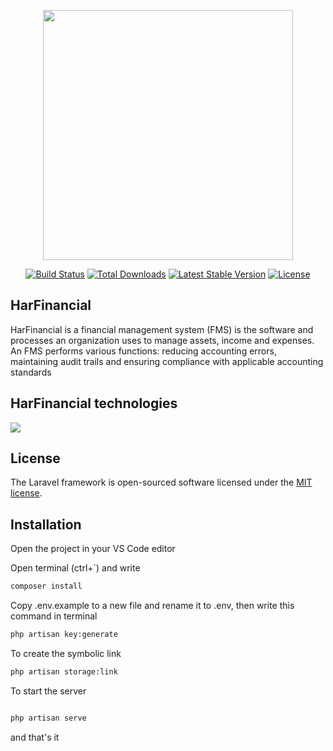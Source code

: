 <p align="center"><img src="https://raw.githubusercontent.com/dedoa82/Financial-MS/master/readme_pics/HarFavicon.png" width="400"></p>

<p align="center">
<a href="https://travis-ci.org/laravel/framework"><img src="https://travis-ci.org/laravel/framework.svg" alt="Build Status"></a>
<a href="https://packagist.org/packages/laravel/framework"><img src="https://poser.pugx.org/laravel/framework/d/total.svg" alt="Total Downloads"></a>
<a href="https://packagist.org/packages/laravel/framework"><img src="https://poser.pugx.org/laravel/framework/v/stable.svg" alt="Latest Stable Version"></a>
<a href="https://packagist.org/packages/laravel/framework"><img src="https://poser.pugx.org/laravel/framework/license.svg" alt="License"></a>
</p>

## HarFinancial

HarFinancial is a financial management system (FMS) is the software and processes an organization uses to manage assets, income and expenses. An FMS performs various functions: reducing accounting errors, maintaining audit trails and ensuring compliance with applicable accounting standards


## HarFinancial technologies

<img src="https://raw.githubusercontent.com/dedoa82/Financial-MS/master/readme_pics/fmstecs.png" >

## License

The Laravel framework is open-sourced software licensed under the [MIT license](https://opensource.org/licenses/MIT).

## Installation

Open the project in your VS Code editor 

Open terminal (ctrl+`) and write 

```bash
composer install
```

Copy .env.example to a new file and rename it to .env, then write this command in terminal 

```bash
php artisan key:generate
```

To create the symbolic link

```bash
php artisan storage:link
```

To start the server 
```bash

php artisan serve
```


and that's it 


